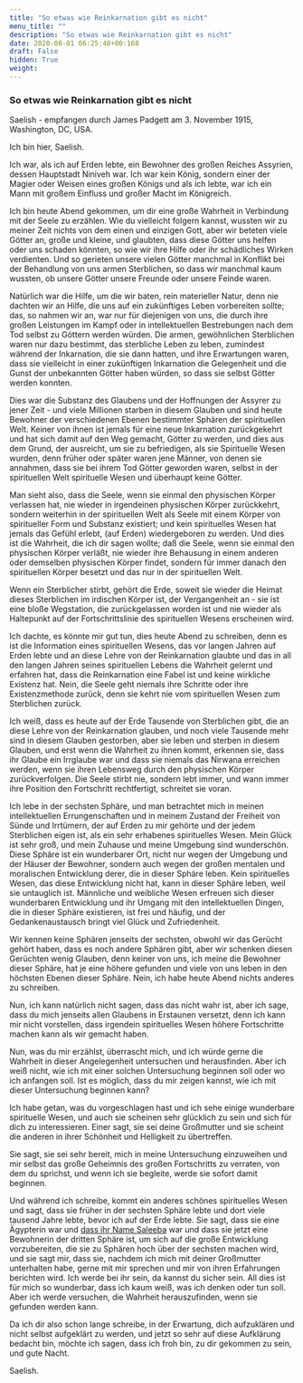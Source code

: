 ```yaml
---
title: "So etwas wie Reinkarnation gibt es nicht"
menu_title: ""
description: "So etwas wie Reinkarnation gibt es nicht"
date: 2020-08-01 06:25:48+00:168
draft: False
hidden: True
weight:
---
```

### So etwas wie Reinkarnation gibt es nicht

Saelish - empfangen durch James Padgett am 3. November 1915, Washington, DC, USA.

Ich bin hier, Saelish.

Ich war, als ich auf Erden lebte, ein Bewohner des großen Reiches Assyrien, dessen Hauptstadt Niniveh war. Ich war kein König, sondern einer der Magier oder Weisen eines großen Königs und als ich lebte, war ich ein Mann mit großem Einfluss und großer Macht im Königreich.

Ich bin heute Abend gekommen, um dir eine große Wahrheit in Verbindung mit der Seele zu erzählen. Wie du vielleicht folgern kannst, wussten wir zu meiner Zeit nichts von dem einen und einzigen Gott, aber wir beteten viele Götter an, große und kleine, und glaubten, dass diese Götter uns helfen oder uns schaden könnten, so wie wir ihre Hilfe oder ihr schädliches Wirken verdienten. Und so gerieten unsere vielen Götter manchmal in Konflikt bei der Behandlung von uns armen Sterblichen, so dass wir manchmal kaum wussten, ob unsere Götter unsere Freunde oder unsere Feinde waren.

Natürlich war die Hilfe, um die wir baten, rein materieller Natur, denn nie dachten wir an Hilfe, die uns auf ein zukünftiges Leben vorbereiten sollte; das, so nahmen wir an, war nur für diejenigen von uns, die durch ihre großen Leistungen im Kampf oder in intellektuellen Bestrebungen nach dem Tod selbst zu Göttern werden würden. Die armen, gewöhnlichen Sterblichen waren nur dazu bestimmt, das sterbliche Leben zu leben, zumindest während der Inkarnation, die sie dann hatten, und ihre Erwartungen waren, dass sie vielleicht in einer zukünftigen Inkarnation die Gelegenheit und die Gunst der unbekannten Götter haben würden, so dass sie selbst Götter werden konnten.

Dies war die Substanz des Glaubens und der Hoffnungen der Assyrer zu jener Zeit - und viele Millionen starben in diesem Glauben und sind heute Bewohner der verschiedenen Ebenen bestimmter Sphären der spirituellen Welt. Keiner von ihnen ist jemals für eine neue Inkarnation zurückgekehrt und hat sich damit auf den Weg gemacht, Götter zu werden, und dies aus dem Grund, der ausreicht, um sie zu befriedigen, als sie Spirituelle Wesen wurden, denn früher oder später waren jene Männer, von denen sie annahmen, dass sie bei ihrem Tod Götter geworden waren, selbst in der spirituellen Welt spirituelle Wesen und überhaupt keine Götter.

Man sieht also, dass die Seele, wenn sie einmal den physischen Körper verlassen hat, nie wieder in irgendeinen physischen Körper zurückkehrt, sondern weiterhin in der spirituellen Welt als Seele mit einem Körper von spiritueller Form und Substanz existiert; und kein spirituelles Wesen hat jemals das Gefühl erlebt, (auf Erden) wiedergeboren zu werden. Und dies ist die Wahrheit, die ich dir sagen wollte; daß die Seele, wenn sie einmal den physischen Körper verläßt, nie wieder ihre Behausung in einem anderen oder demselben physischen Körper findet, sondern für immer danach den spirituellen Körper besetzt und das nur in der spirituellen Welt.

Wenn ein Sterblicher stirbt, gehört die Erde, soweit sie wieder die Heimat dieses Sterblichen im irdischen Körper ist, der Vergangenheit an - sie ist eine bloße Wegstation, die zurückgelassen worden ist und nie wieder als Haltepunkt auf der Fortschrittslinie des spirituellen Wesens erscheinen wird.

Ich dachte, es könnte mir gut tun, dies heute Abend zu schreiben, denn es ist die Information eines spirituellen Wesens, das vor langen Jahren auf Erden lebte und an diese Lehre von der Reinkarnation glaubte und das in all den langen Jahren seines spirituellen Lebens die Wahrheit gelernt und erfahren hat, dass die Reinkarnation eine Fabel ist und keine wirkliche Existenz hat. Nein, die Seele geht niemals ihre Schritte oder ihre Existenzmethode zurück, denn sie kehrt nie vom spirituellen Wesen zum Sterblichen zurück.

Ich weiß, dass es heute auf der Erde Tausende von Sterblichen gibt, die an diese Lehre von der Reinkarnation glauben, und noch viele Tausende mehr sind in diesem Glauben gestorben, aber sie leben und sterben in diesem Glauben, und erst wenn die Wahrheit zu ihnen kommt, erkennen sie, dass ihr Glaube ein Irrglaube war und dass sie niemals das Nirwana erreichen werden, wenn sie ihren Lebensweg durch den physischen Körper zurückverfolgen. Die Seele stirbt nie, sondern lebt immer, und wann immer ihre Position den Fortschritt rechtfertigt, schreitet sie voran.

Ich lebe in der sechsten Sphäre, und man betrachtet mich in meinen intellektuellen Errungenschaften und in meinem Zustand der Freiheit von Sünde und Irrtümern, der auf Erden zu mir gehörte und der jedem Sterblichen eigen ist, als ein sehr erhabenes spirituelles Wesen. Mein Glück ist sehr groß, und mein Zuhause und meine Umgebung sind wunderschön. Diese Sphäre ist ein wunderbarer Ort, nicht nur wegen der Umgebung und der Häuser der Bewohner, sondern auch wegen der großen mentalen und moralischen Entwicklung derer, die in dieser Sphäre leben. Kein spirituelles Wesen, das diese Entwicklung nicht hat, kann in dieser Sphäre leben, weil sie untauglich ist. Männliche und weibliche Wesen erfreuen sich dieser wunderbaren Entwicklung und ihr Umgang mit den intellektuellen Dingen, die in dieser Sphäre existieren, ist frei und häufig, und der Gedankenaustausch bringt viel Glück und Zufriedenheit.

Wir kennen keine Sphären jenseits der sechsten, obwohl wir das Gerücht gehört haben, dass es noch andere Sphären gibt, aber wir schenken diesen Gerüchten wenig Glauben, denn keiner von uns, ich meine die Bewohner dieser Sphäre, hat je eine höhere gefunden und viele von uns leben in den höchsten Ebenen dieser Sphäre.
Nein, ich habe heute Abend nichts anderes zu schreiben.

Nun, ich kann natürlich nicht sagen, dass das nicht wahr ist, aber ich sage, dass du mich jenseits allen Glaubens in Erstaunen versetzt, denn ich kann mir nicht vorstellen, dass irgendein spirituelles Wesen höhere Fortschritte machen kann als wir gemacht haben.

Nun, was du mir erzählst, überrascht mich, und ich würde gerne die Wahrheit in dieser Angelegenheit untersuchen und herausfinden. Aber ich weiß nicht, wie ich mit einer solchen Untersuchung beginnen soll oder wo ich anfangen soll. Ist es möglich, dass du mir zeigen kannst, wie ich mit dieser Untersuchung beginnen kann?

Ich habe getan, was du vorgeschlagen hast und ich sehe einige wunderbare spirituelle Wesen, und auch sie scheinen sehr glücklich zu sein und sich für dich zu interessieren. Einer sagt, sie sei deine Großmutter und sie scheint die anderen in ihrer Schönheit und Helligkeit zu übertreffen.

Sie sagt, sie sei sehr bereit, mich in meine Untersuchung einzuweihen und mir selbst das große Geheimnis des großen Fortschritts zu verraten, von dem du sprichst, und wenn ich sie begleite, werde sie sofort damit beginnen.

Und während ich schreibe, kommt ein anderes schönes spirituelles Wesen und sagt, dass sie früher in der sechsten Sphäre lebte und dort viele tausend Jahre lebte, bevor ich auf der Erde lebte. Sie sagt, dass sie eine Ägypterin war und [dass ihr Name Saleeba](/padgett-botschaften/padgett-botschaften-in-reihenfolge-des-datums/padgett-botschaften-1915-september-dezember/saleeba-berichtet-ueber-ihre-fortschritte-durch-das-erlangen-der-goettlichen-liebe-jep-saleeba-16-oktober-1915/) war und dass sie jetzt eine Bewohnerin der dritten Sphäre ist, um sich auf die große Entwicklung vorzubereiten, die sie zu Sphären hoch über der sechsten machen wird, und sie sagt mir, dass sie, nachdem ich mich mit deiner Großmutter unterhalten habe, gerne mit mir sprechen und mir von ihren Erfahrungen berichten wird. Ich werde bei ihr sein, da kannst du sicher sein. All dies ist für mich so wunderbar, dass ich kaum weiß, was ich denken oder tun soll. Aber ich werde versuchen, die Wahrheit herauszufinden, wenn sie gefunden werden kann.

Da ich dir also schon lange schreibe, in der Erwartung, dich aufzuklären und nicht selbst aufgeklärt zu werden, und jetzt so sehr auf diese Aufklärung bedacht bin, möchte ich sagen, dass ich froh bin, zu dir gekommen zu sein, und gute Nacht.

Saelish.

